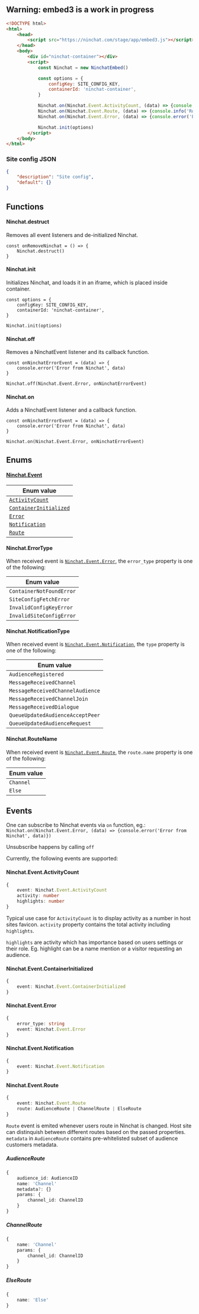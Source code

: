 ## Warning: embed3 is a work in progress

```html
<!DOCTYPE html>
<html>
    <head>
        <script src="https://ninchat.com/stage/app/embed3.js"></script>
    </head>
    <body>
        <div id="ninchat-container"></div>
        <script>
            const Ninchat = new NinchatEmbed()

            const options = {
                configKey: SITE_CONFIG_KEY,
                containerId: 'ninchat-container',
            }

            Ninchat.on(Ninchat.Event.ActivityCount, (data) => {console.info('Activity from Ninchat', data)})
            Ninchat.on(Ninchat.Event.Route, (data) => {console.info('Route change from Ninchat', data)})
            Ninchat.on(Ninchat.Event.Error, (data) => {console.error('Error from Ninchat', data)})

            Ninchat.init(options)
        </script>
    </body>
</html>
```
### Site config JSON
```json
{
    "description": "Site config",
    "default": {}
}
```

## Functions

#### Ninchat.destruct
Removes all event listeners and de-initialized Ninchat.

```es6
const onRemoveNinchat = () => {
    Ninchat.destruct()
}
```

#### Ninchat.init
Initializes Ninchat, and loads it in an iframe, which is placed inside container.

```es6
const options = {
    configKey: SITE_CONFIG_KEY,
    containerId: 'ninchat-container',
}

Ninchat.init(options)
```

#### Ninchat.off
Removes a NinchatEvent listener and its callback function.

```es6
const onNinchatErrorEvent = (data) => {
    console.error('Error from Ninchat', data)
}

Ninchat.off(Ninchat.Event.Error, onNinchatErrorEvent)
```

#### Ninchat.on
Adds a NinchatEvent listener and a callback function.

```es6
const onNinchatErrorEvent = (data) => {
    console.error('Error from Ninchat', data)
}

Ninchat.on(Ninchat.Event.Error, onNinchatErrorEvent)
```

## Enums

#### [Ninchat.Event](#events)

| Enum value                                                  |
| ----------------------------------------------------------- |
| [`ActivityCount`](#ninchateventactivitycount)               |
| [`ContainerInitialized`](#ninchateventcontainerinitialized) |
| [`Error`](#ninchateventerror)                               |
| [`Notification`](#ninchateventnotification)                 |
| [`Route`](#ninchateventroute)                               |


#### Ninchat.ErrorType

When received event is [`Ninchat.Event.Error`](#ninchateventerror), 
the `error_type` property is one of the following: 

| Enum value               |
| ------------------------ |
| `ContainerNotFoundError` |
| `SiteConfigFetchError`   |
| `InvalidConfigKeyError`  |
| `InvalidSiteConfigError` |


#### Ninchat.NotificationType

When received event is [`Ninchat.Event.Notification`](#ninchateventnotification), 
the `type` property is one of the following: 

| Enum value                       |
| -------------------------------- |
| `AudienceRegistered`             |
| `MessageReceivedChannel`         |
| `MessageReceivedChannelAudience` |
| `MessageReceivedChannelJoin`     |
| `MessageReceivedDialogue`        |
| `QueueUpdatedAudienceAcceptPeer` |
| `QueueUpdatedAudienceRequest`    |


#### Ninchat.RouteName

When received event is [`Ninchat.Event.Route`](#ninchateventroute), 
the `route.name` property is one of the following: 

| Enum value          |
| ------------------- |
| `Channel`           |
| `Else`              |

## Events

One can subscribe to Ninchat events via `on` function, eg.:
`Ninchat.on(Ninchat.Event.Error, (data) => {console.error('Error from Ninchat', data)})`

Unsubscribe happens by calling `off`

Currently, the following events are supported:

#### Ninchat.Event.ActivityCount
```typescript
{
    event: Ninchat.Event.ActivityCount
    activity: number
    highlights: number
}
```
Typical use case for `ActivityCount` is to display activity as a number in host sites favicon.
`activity` property contains the total activity including `highlights`.

`highlights` are activity which has importance based on users settings or their role.
Eg. highlight can be a name mention or a visitor requesting an audience.

#### Ninchat.Event.ContainerInitialized
```typescript
{
    event: Ninchat.Event.ContainerInitialized
}
```

#### Ninchat.Event.Error
```typescript
{
    error_type: string
    event: Ninchat.Event.Error
}
```

#### Ninchat.Event.Notification
```typescript
{
    event: Ninchat.Event.Notification
}
```

#### Ninchat.Event.Route
```typescript
{
    event: Ninchat.Event.Route
    route: AudienceRoute | ChannelRoute | ElseRoute
}
```
`Route` event is emited whenever users route in Ninchat is changed. Host site can distinquish between different routes based on 
the passed properties. `metadata` in `AudienceRoute` contains pre-whitelisted subset of audience customers metadata.

##### AudienceRoute
```typescript
{
    audience_id: AudienceID
    name: 'Channel'
    metadata?: {}
    params: {
        channel_id: ChannelID
    }
}
```
##### ChannelRoute
```typescript
{
    name: 'Channel'
    params: {
        channel_id: ChannelID
    }
}
```
##### ElseRoute
```typescript
{
    name: 'Else'
}
```
